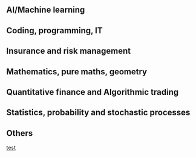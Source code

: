 ## AI/Machine learning

## Coding, programming, IT

## Insurance and risk management

## Mathematics, pure maths, geometry

## Quantitative finance and Algorithmic trading

## Statistics, probability and stochastic processes

## Others




[test](https://www.amazon.com/s?k=r+graphics+cookbook&ajr=2&sprefix=r+graph%2Caps&ref=nb_sb_noss_1)

